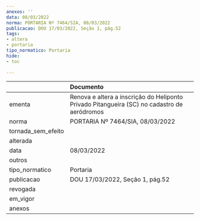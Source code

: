 ```yaml
---
anexos: ''
data: 08/03/2022
norma: PORTARIA Nº 7464/SIA, 08/03/2022
publicacao: DOU 17/03/2022, Seção 1, pág.52
tags:
- altera
- portaria
tipo_normatico: Portaria
hide: 
- toc 
 
---
```


|                    | Documento                                                                                   |
|:-------------------|:--------------------------------------------------------------------------------------------|
| ementa             | Renova e altera a inscrição do Heliponto Privado Pitangueira (SC) no cadastro de aeródromos |
| norma              | PORTARIA Nº 7464/SIA, 08/03/2022                                                            |
| tornada_sem_efeito |                                                                                             |
| alterada           |                                                                                             |
| data               | 08/03/2022                                                                                  |
| outros             |                                                                                             |
| tipo_normatico     | Portaria                                                                                    |
| publicacao         | DOU 17/03/2022, Seção 1, pág.52                                                             |
| revogada           |                                                                                             |
| em_vigor           |                                                                                             |
| anexos             |                                                                                             |